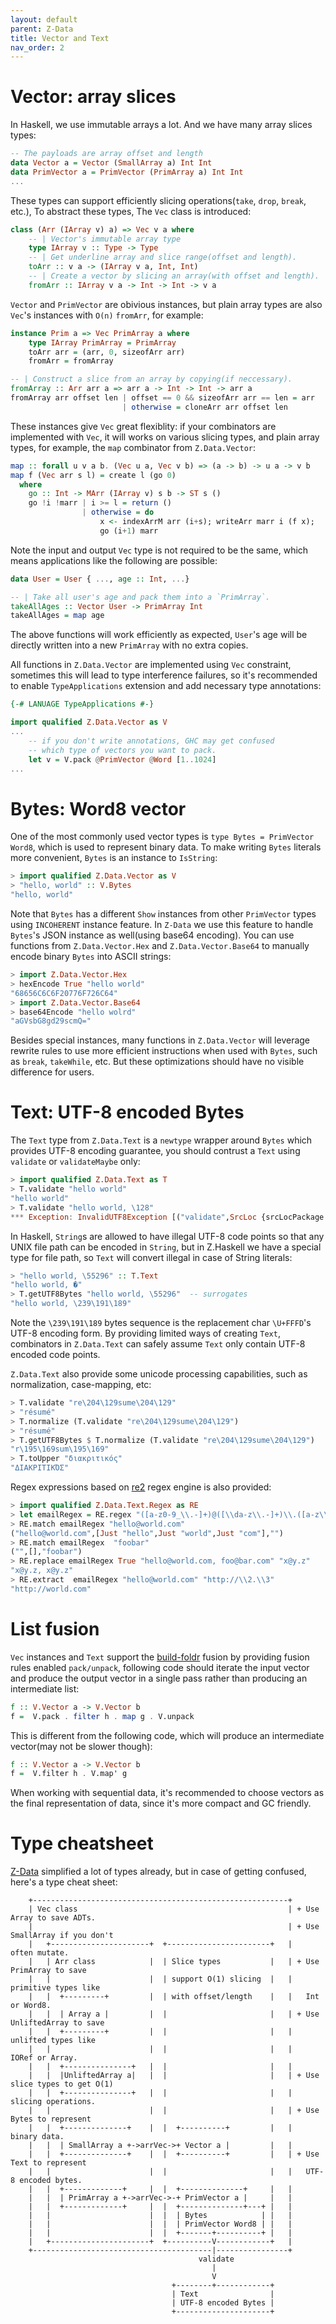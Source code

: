 ```yaml
---
layout: default
parent: Z-Data
title: Vector and Text
nav_order: 2
---
```


# Vector: array slices

In Haskell, we use immutable arrays a lot. And we have many array slices types:

```haskell
-- The payloads are array offset and length
data Vector a = Vector (SmallArray a) Int Int
data PrimVector a = PrimVector (PrimArray a) Int Int 
...
```

These types can support efficiently slicing operations(`take`, `drop`, `break`, etc.), To abstract these types, The `Vec` class is introduced:

```haskell
class (Arr (IArray v) a) => Vec v a where
    -- | Vector's immutable array type
    type IArray v :: Type -> Type
    -- | Get underline array and slice range(offset and length).
    toArr :: v a -> (IArray v a, Int, Int)
    -- | Create a vector by slicing an array(with offset and length).
    fromArr :: IArray v a -> Int -> Int -> v a
```

`Vector` and `PrimVector` are obivious instances, but plain array types are also `Vec`'s instances with `O(n)` `fromArr`, for example:

```haskell
instance Prim a => Vec PrimArray a where
    type IArray PrimArray = PrimArray
    toArr arr = (arr, 0, sizeofArr arr)
    fromArr = fromArray

-- | Construct a slice from an array by copying(if neccessary).
fromArray :: Arr arr a => arr a -> Int -> Int -> arr a
fromArray arr offset len | offset == 0 && sizeofArr arr == len = arr
                         | otherwise = cloneArr arr offset len
```

These instances give `Vec` great flexiblity: if your combinators are implemented with `Vec`, it will works on various slicing types, and plain array types, for example, the `map` combinator from `Z.Data.Vector`:

```haskell
map :: forall u v a b. (Vec u a, Vec v b) => (a -> b) -> u a -> v b
map f (Vec arr s l) = create l (go 0)
  where
    go :: Int -> MArr (IArray v) s b -> ST s ()
    go !i !marr | i >= l = return ()
                | otherwise = do
                    x <- indexArrM arr (i+s); writeArr marr i (f x);
                    go (i+1) marr
```

Note the input and output `Vec` type is not required to be the same, which means applications like the following are possible:

```haskell
data User = User { ..., age :: Int, ...}

-- | Take all user's age and pack them into a `PrimArray`.
takeAllAges :: Vector User -> PrimArray Int
takeAllAges = map age
```

The above functions will work efficiently as expected, `User`'s age will be directly written into a new `PrimArray` with no extra copies.

All functions in `Z.Data.Vector` are implemented using `Vec` constraint, sometimes this will lead to type interference failures, so it's recommended to enable `TypeApplications` extension and add necessary type annotations:

```haskell
{-# LANUAGE TypeApplications #-}

import qualified Z.Data.Vector as V
...
    -- if you don't write annotations, GHC may get confused 
    -- which type of vectors you want to pack.
    let v = V.pack @PrimVector @Word [1..1024]
...
```

# Bytes: Word8 vector

One of the most commonly used vector types is `type Bytes = PrimVector Word8`, which is used to represent binary data. To make writing `Bytes` literals more convenient, `Bytes` is an instance to `IsString`:

```haskell
> import qualified Z.Data.Vector as V
> "hello, world" :: V.Bytes
"hello, world"
```

Note that `Bytes` has a different `Show` instances from other `PrimVector` types using `INCOHERENT` instance feature. In `Z-Data` we use this feature to handle `Bytes`'s JSON instance as well(using base64 encoding). You can use functions from `Z.Data.Vector.Hex` and `Z.Data.Vector.Base64` to manually encode binary `Bytes` into ASCII strings:

```haskell
> import Z.Data.Vector.Hex
> hexEncode True "hello world"
"68656C6C6F20776F726C64"
> import Z.Data.Vector.Base64
> base64Encode "hello wolrd"
"aGVsbG8gd29scmQ="
```

Besides special instances, many functions in `Z.Data.Vector` will leverage rewrite rules to use more efficient instructions when used with `Bytes`, such as `break`, `takeWhile`, etc. But these optimizations should have no visible difference for users.

# Text: UTF-8 encoded Bytes

The `Text` type from `Z.Data.Text` is a `newtype` wrapper around `Bytes` which provides UTF-8 encoding guarantee, you should contrust a `Text` using `validate` or `validateMaybe` only:

```haskell
> import qualified Z.Data.Text as T
> T.validate "hello world"
"hello world"
> T.validate "hello world, \128"
*** Exception: InvalidUTF8Exception [("validate",SrcLoc {srcLocPackage = "interactive", srcLocModule = "Ghci12", srcLocFile = "<interactive>", srcLocStartLine = 52, srcLocStartCol = 1, srcLocEndLine = 52, srcLocEndCol = 31})]
```

In Haskell, `String`s are allowed to have illegal UTF-8 code points so that any UNIX file path can be encoded in `String`, but in Z.Haskell we have a special type for file path, so `Text` will convert illegal in case of String literals:

```haskell
> "hello world, \55296" :: T.Text
"hello world, �"
> T.getUTF8Bytes "hello world, \55296"  -- surrogates
"hello world, \239\191\189"
```

Note the `\239\191\189` bytes sequence is the replacement char `\U+FFFD`'s UTF-8 encoding form. By providing limited ways of creating `Text`, combinators in `Z.Data.Text` can safely assume `Text` only contain UTF-8 encoded code points.

`Z.Data.Text` also provide some unicode processing capabilities, such as normalization, case-mapping, etc:

```haskell
> T.validate "re\204\129sume\204\129" 
> "résumé" 
> T.normalize (T.validate "re\204\129sume\204\129")
> "résumé" 
> T.getUTF8Bytes $ T.normalize (T.validate "re\204\129sume\204\129")
"r\195\169sum\195\169"
> T.toUpper "διακριτικός"
"ΔΙΑΚΡΙΤΙΚΌΣ"
```

Regex expressions based on [re2](https://github.com/google/re2) regex engine is also provided:

```haskell
> import qualified Z.Data.Text.Regex as RE
> let emailRegex = RE.regex "([a-z0-9_\\.-]+)@([\\da-z\\.-]+)\\.([a-z\\.]{2,6})"
> RE.match emailRegex "hello@world.com"
("hello@world.com",[Just "hello",Just "world",Just "com"],"")
> RE.match emailRegex  "foobar"
("",[],"foobar")
> RE.replace emailRegex True "hello@world.com, foo@bar.com" "x@y.z"
"x@y.z, x@y.z"
> RE.extract  emailRegex "hello@world.com" "http://\\2.\\3"
"http://world.com"
```

# List fusion

`Vec` instances and `Text` support the [build-foldr](https://wiki.haskell.org/Correctness_of_short_cut_fusion#foldr.2Fbuild) fusion by providing fusion rules enabled `pack/unpack`, following code should iterate the input vector and produce the output vector in a single pass rather than producing an intermediate list:

```haskell
f :: V.Vector a -> V.Vector b
f =  V.pack . filter h . map g . V.unpack 
```

This is different from the following code, which will produce an intermediate vector(may not be slower though):

```haskell
f :: V.Vector a -> V.Vector b
f =  V.filter h . V.map' g
```

When working with sequential data, it's recommended to choose vectors as the final representation of data, since it's more compact and GC friendly.

# Type cheatsheet

[Z-Data](https://hackage.haskell.org/package/Z-Data) simplified a lot of types already, but in case of getting confused, here's a type cheat sheet:

```
    +---------------------------------------------------------+
    | Vec class                                               | + Use Array to save ADTs.
    |                                                         | + Use SmallArray if you don't
    |   +----------------------+  +-----------------------+   |   often mutate.
    |   | Arr class            |  | Slice types           |   | + Use PrimArray to save 
    |   |                      |  | support O(1) slicing  |   |   primitive types like 
    |   |  +---------+         |  | with offset/length    |   |   Int or Word8.
    |   |  | Array a |         |  |                       |   | + Use UnliftedArray to save
    |   |  +---------+         |  |                       |   |   unlifted types like
    |   |                      |  |                       |   |   IORef or Array.
    |   |  +---------------+   |  |                       |   | 
    |   |  |UnliftedArray a|   |  |                       |   | + Use slice types to get O(1)
    |   |  +---------------+   |  |                       |   |   slicing operations.
    |   |                      |  |                       |   | + Use Bytes to represent
    |   |  +--------------+    |  |  +----------+         |   |   binary data.
    |   |  | SmallArray a +->arrVec->+ Vector a |         |   |  
    |   |  +--------------+    |  |  +----------+         |   | + Use Text to represent
    |   |                      |  |                       |   |   UTF-8 encoded bytes.
    |   |  +-------------+     |  |  +--------------+     |   |
    |   |  | PrimArray a +->arrVec->-+ PrimVector a |     |   |
    |   |  +-------------+     |  |  +--------------+---+ |   |       
    |   |                      |  |  | Bytes            | |   |       
    |   |                      |  |  | PrimVector Word8 | |   |
    |   |                      |  |  +-------+----------+ |   |       
    |   +----------------------+  +----------V------------+   |
    +----------------------------------------|----------------+
                                          validate
                                             |
                                             V
                                    +--------+------------+
                                    | Text                |
                                    | UTF-8 encoded Bytes |
                                    +---------------------+
```
